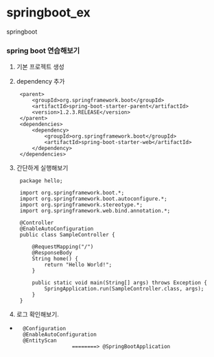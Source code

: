 # springboot_ex
springboot


### spring boot 연습해보기

1. 기본 프로젝트 생성

2. dependency 추가

        <parent>
            <groupId>org.springframework.boot</groupId>
            <artifactId>spring-boot-starter-parent</artifactId>
            <version>1.2.3.RELEASE</version>
        </parent>
        <dependencies>
            <dependency>
                <groupId>org.springframework.boot</groupId>
                <artifactId>spring-boot-starter-web</artifactId>
            </dependency>
        </dependencies>

3. 간단하게 실행해보기
        
        package hello;
        
        import org.springframework.boot.*;
        import org.springframework.boot.autoconfigure.*;
        import org.springframework.stereotype.*;
        import org.springframework.web.bind.annotation.*;
        
        @Controller
        @EnableAutoConfiguration
        public class SampleController {
        
            @RequestMapping("/")
            @ResponseBody
            String home() {
                return "Hello World!";
            }
        
            public static void main(String[] args) throws Exception {
                SpringApplication.run(SampleController.class, args);
            }
        }


4. 로그 확인해보기.




*
        @Configuration
        @EnableAutoConfiguration
        @EntityScan
        				========> @SpringBootApplication
